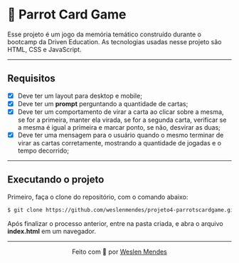 # 🦜 Parrot Card Game

Esse projeto é um jogo da memória temático construído durante o bootcamp da Driven Education. As tecnologias usadas nesse projeto são HTML, CSS e JavaScript.

---

## Requisitos

- [x] Deve ter um layout para desktop e mobile;
- [x] Deve ter um **prompt** perguntando a quantidade de cartas;
- [x] Deve ter um comportamento de virar a carta ao clicar sobre a mesma, se for a primeira, manter ela virada, se for a segunda carta, verificar se a mesma é igual a primeira e marcar ponto, se não, desvirar as duas;
- [x] Deve ter uma mensagem para o usuário quando o mesmo terminar de virar as cartas corretamente, mostrando a quantidade de jogadas e o tempo decorrido;
---

## Executando o projeto

Primeiro, faça o clone do repositório, com o comando abaixo:

```bash
$ git clone https://github.com/weslenmendes/projeto4-parrotscardgame.git
```

Após finalizar o processo anterior, entre na pasta criada, e abra o arquivo **index.html** em um navegador.

---

<p align="center">Feito com 💜 por <a href="https://github.com/weslenmendes">Weslen Mendes</a></p>